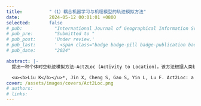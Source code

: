 ```yaml
---
title:          "（1）耦合机器学习与机理模型的轨迹模拟方法"
date:           2024-05-12 00:01:01 +0800
selected:       false
# pub:            "International Journal of Geographical Information Science (IJGIS)"
# pub_pre:        "Submitted to "
# pub_post:       'Under review.'
# pub_last:       ' <span class="badge badge-pill badge-publication badge-success">Spotlight</span>'
# pub_date:       "2024"

abstract: |-
  提出一种个体时空轨迹模拟方法—Act2Loc (Activity to Location)。该方法根据人类轨迹特点，适应性结合并发挥了机器学习和机理模型的各自优势，使得模型兼具较高的真实度和可解释性。Act2Loc可基于易获取的小样本个体活动序列和人口分布，生成给定数量的合成轨迹，方法训练成本低且易于迁移应用。所生成的合成轨迹数据可直接规避真实数据存在的隐私安全问题及数据质量缺陷，为智能交通、公共安全、疫情模拟控制等领域的研究及现实应用提供重要支持。<a href='https://mp.weixin.qq.com/s/52dpDt3zjL4yUadBdZOEqw' target='_blank'>[详细介绍]</a>

  <u><b>Liu K</b></u>*, Jin X, Cheng S, Gao S, Yin L, Lu F. Act2Loc: a synthetic trajectory generation method by combining machine learning and mechanistic models[J]. International Journal of Geographical Information Science, 2024, 38(3), 407-431.（中科院一区SCI）
cover: /assets/images/covers/Act2Loc.png
# authors:
# links:
---
```

